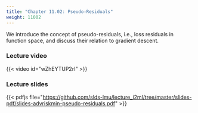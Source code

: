 ```yaml
---
title: "Chapter 11.02: Pseudo-Residuals"
weight: 11002
---
```

We introduce the concept of pseudo-residuals, i.e., loss residuals in function space, and discuss their relation to gradient descent.

<!--more-->

### Lecture video

{{< video id="wZhEYTUP2rI" >}}

### Lecture slides

{{< pdfjs file="https://github.com/slds-lmu/lecture_i2ml/tree/master/slides-pdf/slides-advriskmin-pseudo-residuals.pdf" >}}
